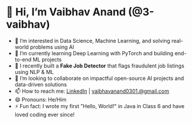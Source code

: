 # 👋 Hi, I’m Vaibhav Anand (@3-vaibhav)

- 👀 I’m interested in Data Science, Machine Learning, and solving real-world problems using AI  
- 🌱 I’m currently learning Deep Learning with PyTorch and building end-to-end ML projects  
- 💼 I recently built a **Fake Job Detector** that flags fraudulent job listings using NLP & ML  
- 💞️ I’m looking to collaborate on impactful open-source AI projects and data-driven solutions  
- 📫 How to reach me: [LinkedIn](http://linkedin.com/in/vaibhav-anand-037540232) | vaibhavanand0301.@gmail.com  
- 😄 Pronouns: He/Him  
- ⚡ Fun fact: I wrote my first "Hello, World!" in Java in Class 6 and have loved coding ever since!

<!---
3-vaibhav/3-vaibhav is a ✨ special ✨ repository because its `README.md` (this file) appears on your GitHub profile.
You can click the Preview link to take a look at your changes.
--->

